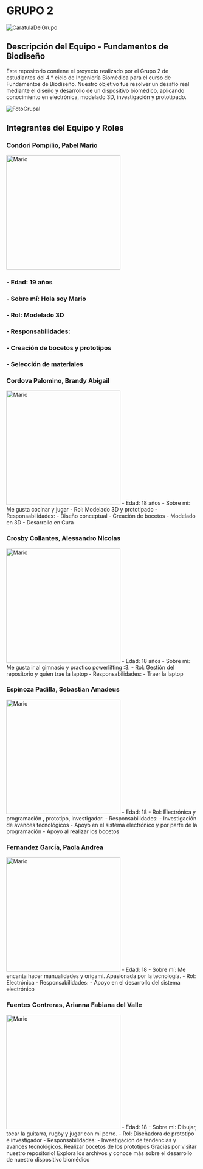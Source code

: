 # GRUPO 2
![CaratulaDelGrupo](https://github.com/AlessandroCrosby/Miau/blob/f1e1f5e313b3f974a509725df849b46c5406ca1c/FotosGrupales/CaratulaDelGrupo.jpg)

## Descripción del Equipo - Fundamentos de Biodiseño
Este repositorio contiene el proyecto realizado por el Grupo 2 de estudiantes del 4.° ciclo de Ingeniería Biomédica para el curso de Fundamentos de Biodiseño. Nuestro objetivo fue resolver un desafío real mediante el diseño y desarrollo de un dispositivo biomédico, aplicando conocimiento en electrónica, modelado 3D, investigación y prototipado.

![FotoGrupal](https://github.com/AlessandroCrosby/Miau/blob/f1dd4050d0f23f596267f2ae7e80ad22ca51997b/FotosGrupales/FotoGrupal.jpg)

## Integrantes del Equipo y Roles

### Condori Pompilio, Pabel Mario
<img src="https://github.com/AlessandroCrosby/Miau/blob/240f204efc44a4a1535c6aee6adb4f57ec2b5c4b/FotosDeCaras/FotoDeMario.jpg" alt="Mario" width="300" height="300">

### - Edad: 19 años
### - Sobre mí: Hola soy Mario
### - Rol: Modelado 3D
### - Responsabilidades:
  ### - Creación de bocetos y prototipos
  ### - Selección de materiales

### Cordova Palomino, Brandy Abigail
<img src="https://github.com/AlessandroCrosby/Miau/blob/fef3437c8e6edf6fd0e9829bace2bccf56409807/FotosDeCaras/FotoDeBrandy.jpg" alt="Mario" width="300" height="300">
- Edad: 18 años
- Sobre mí: Me gusta cocinar y jugar
- Rol: Modelado 3D y prototipado
- Responsabilidades:
  - Diseño conceptual
  - Creación de bocetos
  - Modelado en 3D
  - Desarrollo en Cura

### Crosby Collantes, Alessandro Nicolas
<img src="https://github.com/AlessandroCrosby/Miau/blob/d0a7a260c52d5dcbeff25a20ce6e7a14665bb0ed/FotosDeCaras/FotoDeNico.jpg" alt="Mario" width="300" height="300">
- Edad: 18 años
- Sobre mí: Me gusta ir al gimnasio y practico powerlifting :3.
- Rol: Gestión del repositorio y quien trae la laptop
- Responsabilidades:
  - Traer la laptop
    
### Espinoza Padilla, Sebastian Amadeus
<img src="https://github.com/AlessandroCrosby/Miau/blob/4b704fb21fa11698670febe02ab19d428c6bc409/FotosDeCaras/FotoDeSebastian.jpg" alt="Mario" width="300" height="300">
- Edad: 18
- Rol: Electrónica y programación , prototipo, investigador.
- Responsabilidades:
  - Investigación de avances tecnológicos
  - Apoyo en el sistema electrónico y por parte de la programación
  - Apoyo al realizar los bocetos
    
### Fernandez García, Paola Andrea
<img src="https://github.com/AlessandroCrosby/Miau/blob/b08f5303cf43a1c95622065ab225866fe5a10f98/FotosDeCaras/FotoDePaola.jpg" alt="Mario" width="300" height="300">
- Edad: 18
- Sobre mí: Me encanta hacer manualidades y origami. Apasionada por la tecnología.
- Rol: Electrónica
- Responsabilidades:
  - Apoyo en el desarrollo del sistema electrónico
    
### Fuentes Contreras, Arianna Fabiana del Valle
<img src="https://github.com/AlessandroCrosby/Miau/blob/5038ade1e0c8e9c9a4aab2c47fdb787b06c4a7c2/FotosDeCaras/FotoDeArianna.jpg" alt="Mario" width="300" height="300">
- Edad: 18
- Sobre mi: Dibujar, tocar la guitarra, rugby y jugar con mi perro.
- Rol: Diseñadora de prototipo e investigador
- Responsabilidades:
  - Investigacion de tendencias y avances tecnológicos.
Realizar bocetos de los prototipos
Gracias por visitar nuestro repositorio!
Explora los archivos y conoce más sobre el desarrollo de nuestro dispositivo biomédico
